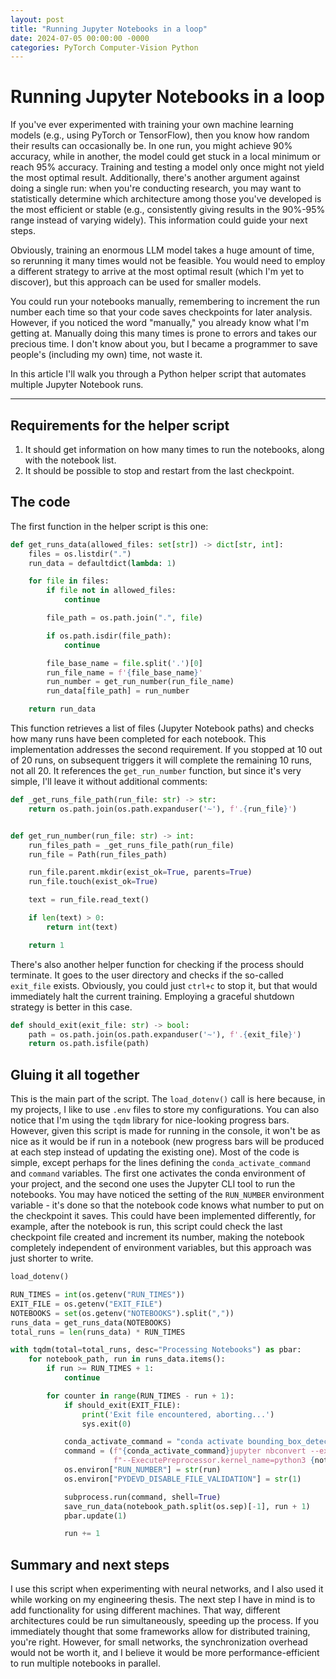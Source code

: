 ```yaml
---
layout: post
title: "Running Jupyter Notebooks in a loop"
date: 2024-07-05 00:00:00 -0000
categories: PyTorch Computer-Vision Python
---
```


# Running Jupyter Notebooks in a loop

If you've ever experimented with training your own machine learning models (e.g., using PyTorch or TensorFlow), then you know how random their results can occasionally be. In one run, you might achieve 90% accuracy, while in another, the model could get stuck in a local minimum or reach 95% accuracy. Training and testing a model only once might not yield the most optimal result. Additionally, there's another argument against doing a single run: when you're conducting research, you may want to statistically determine which architecture among those you've developed is the most efficient or stable (e.g., consistently giving results in the 90%-95% range instead of varying widely). This information could guide your next steps.

Obviously, training an enormous LLM model takes a huge amount of time, so rerunning it many times would not be feasible. You would need to employ a different strategy to arrive at the most optimal result (which I'm yet to discover), but this approach can be used for smaller models.

You could run your notebooks manually, remembering to increment the run number each time so that your code saves checkpoints for later analysis. However, if you noticed the word "manually," you already know what I'm getting at. Manually doing this many times is prone to errors and takes our precious time. I don't know about you, but I became a programmer to save people's (including my own) time, not waste it.

In this article I'll walk you through a Python helper script that automates multiple Jupyter Notebook runs.

---

## Requirements for the helper script

1. It should get information on how many times to run the notebooks, along with the notebook list.
2. It should be possible to stop and restart from the last checkpoint.

## The code

The first function in the helper script is this one:

```python
def get_runs_data(allowed_files: set[str]) -> dict[str, int]:
    files = os.listdir(".")
    run_data = defaultdict(lambda: 1)

    for file in files:
        if file not in allowed_files:
            continue

        file_path = os.path.join(".", file)

        if os.path.isdir(file_path):
            continue

        file_base_name = file.split('.')[0]
        run_file_name = f'{file_base_name}'
        run_number = get_run_number(run_file_name)
        run_data[file_path] = run_number

    return run_data
```

This function retrieves a list of files (Jupyter Notebook paths) and checks how many runs have been completed for each notebook. This implementation addresses the second requirement. If you stopped at 10 out of 20 runs, on subsequent triggers it will complete the remaining 10 runs, not all 20. It references the `get_run_number` function, but since it's very simple, I'll leave it without additional comments:

```python
def _get_runs_file_path(run_file: str) -> str:
    return os.path.join(os.path.expanduser('~'), f'.{run_file}')


def get_run_number(run_file: str) -> int:
    run_files_path = _get_runs_file_path(run_file)
    run_file = Path(run_files_path)

    run_file.parent.mkdir(exist_ok=True, parents=True)
    run_file.touch(exist_ok=True)

    text = run_file.read_text()

    if len(text) > 0:
        return int(text)

    return 1
```

There's also another helper function for checking if the process should terminate. It goes to the user directory and checks if the so-called `exit_file` exists. Obviously, you could just `ctrl+c` to stop it, but that would immediately halt the current training. Employing a graceful shutdown strategy is better in this case.

```python
def should_exit(exit_file: str) -> bool:
    path = os.path.join(os.path.expanduser('~'), f'.{exit_file}')
    return os.path.isfile(path)
```

## Gluing it all together

This is the main part of the script. The `load_dotenv()` call is here because, in my projects, I like to use `.env` files to store my configurations. You can also notice that I'm using the `tqdm` library for nice-looking progress bars. However, given this script is made for running in the console, it won't be as nice as it would be if run in a notebook (new progress bars will be produced at each step instead of updating the existing one). Most of the code is simple, except perhaps for the lines defining the `conda_activate_command` and `command` variables. The first one activates the conda environment of your project, and the second one uses the Jupyter CLI tool to run the notebooks. You may have noticed the setting of the `RUN_NUMBER` environment variable - it's done so that the notebook code knows what number to put on the checkpoint it saves. This could have been implemented differently, for example, after the notebook is run, this script could check the last checkpoint file created and increment its number, making the notebook completely independent of environment variables, but this approach was just shorter to write.

```python
load_dotenv()

RUN_TIMES = int(os.getenv("RUN_TIMES"))
EXIT_FILE = os.getenv("EXIT_FILE")
NOTEBOOKS = set(os.getenv("NOTEBOOKS").split(","))
runs_data = get_runs_data(NOTEBOOKS)
total_runs = len(runs_data) * RUN_TIMES

with tqdm(total=total_runs, desc="Processing Notebooks") as pbar:
    for notebook_path, run in runs_data.items():
        if run >= RUN_TIMES + 1:
            continue

        for counter in range(RUN_TIMES - run + 1):
            if should_exit(EXIT_FILE):
                print('Exit file encountered, aborting...')
                sys.exit(0)

            conda_activate_command = "conda activate bounding_box_detection_ham10000_torch && "
            command = (f"{conda_activate_command}jupyter nbconvert --execute --to notebook --inplace "
                       f"--ExecutePreprocessor.kernel_name=python3 {notebook_path}")
            os.environ["RUN_NUMBER"] = str(run)
            os.environ["PYDEVD_DISABLE_FILE_VALIDATION"] = str(1)

            subprocess.run(command, shell=True)
            save_run_data(notebook_path.split(os.sep)[-1], run + 1)
            pbar.update(1)

            run += 1
```

## Summary and next steps

I use this script when experimenting with neural networks, and I also used it while working on my engineering thesis. The next step I have in mind is to add functionality for using different machines. That way, different architectures could be run simultaneously, speeding up the process. If you immediately thought that some frameworks allow for distributed training, you're right. However, for small networks, the synchronization overhead would not be worth it, and I believe it would be more performance-efficient to run multiple notebooks in parallel.
